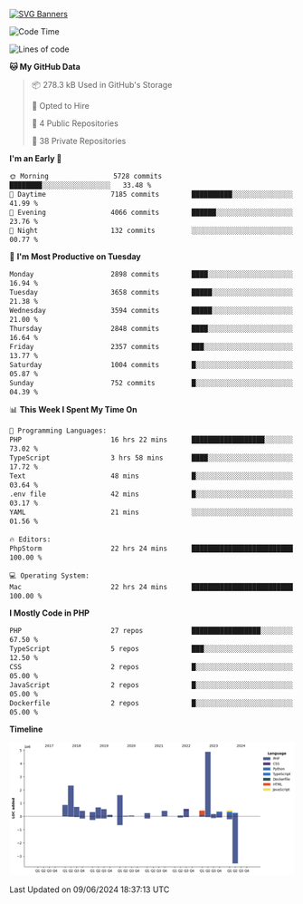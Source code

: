 [![SVG Banners](https://svg-banners.vercel.app/api?type=glitch&text1=Gere_Lajos%F0%9F%92%BB&width=800&height=400)](https://github.com/Akshay090/svg-banners)

<!--START_SECTION:waka-->
![Code Time](http://img.shields.io/badge/Code%20Time-1%2C701%20hrs%2033%20mins-blue)

![Lines of code](https://img.shields.io/badge/From%20Hello%20World%20I%27ve%20Written-15.5%20million%20lines%20of%20code-blue)

**🐱 My GitHub Data** 

> 📦 278.3 kB Used in GitHub's Storage 
 > 
> 💼 Opted to Hire
 > 
> 📜 4 Public Repositories 
 > 
> 🔑 38 Private Repositories 
 > 
**I'm an Early 🐤** 

```text
🌞 Morning                5728 commits        ████████░░░░░░░░░░░░░░░░░   33.48 % 
🌆 Daytime                7185 commits        ██████████░░░░░░░░░░░░░░░   41.99 % 
🌃 Evening                4066 commits        ██████░░░░░░░░░░░░░░░░░░░   23.76 % 
🌙 Night                  132 commits         ░░░░░░░░░░░░░░░░░░░░░░░░░   00.77 % 
```
📅 **I'm Most Productive on Tuesday** 

```text
Monday                   2898 commits        ████░░░░░░░░░░░░░░░░░░░░░   16.94 % 
Tuesday                  3658 commits        █████░░░░░░░░░░░░░░░░░░░░   21.38 % 
Wednesday                3594 commits        █████░░░░░░░░░░░░░░░░░░░░   21.00 % 
Thursday                 2848 commits        ████░░░░░░░░░░░░░░░░░░░░░   16.64 % 
Friday                   2357 commits        ███░░░░░░░░░░░░░░░░░░░░░░   13.77 % 
Saturday                 1004 commits        █░░░░░░░░░░░░░░░░░░░░░░░░   05.87 % 
Sunday                   752 commits         █░░░░░░░░░░░░░░░░░░░░░░░░   04.39 % 
```


📊 **This Week I Spent My Time On** 

```text
💬 Programming Languages: 
PHP                      16 hrs 22 mins      ██████████████████░░░░░░░   73.02 % 
TypeScript               3 hrs 58 mins       ████░░░░░░░░░░░░░░░░░░░░░   17.72 % 
Text                     48 mins             █░░░░░░░░░░░░░░░░░░░░░░░░   03.64 % 
.env file                42 mins             █░░░░░░░░░░░░░░░░░░░░░░░░   03.17 % 
YAML                     21 mins             ░░░░░░░░░░░░░░░░░░░░░░░░░   01.56 % 

🔥 Editors: 
PhpStorm                 22 hrs 24 mins      █████████████████████████   100.00 % 

💻 Operating System: 
Mac                      22 hrs 24 mins      █████████████████████████   100.00 % 
```

**I Mostly Code in PHP** 

```text
PHP                      27 repos            █████████████████░░░░░░░░   67.50 % 
TypeScript               5 repos             ███░░░░░░░░░░░░░░░░░░░░░░   12.50 % 
CSS                      2 repos             █░░░░░░░░░░░░░░░░░░░░░░░░   05.00 % 
JavaScript               2 repos             █░░░░░░░░░░░░░░░░░░░░░░░░   05.00 % 
Dockerfile               2 repos             █░░░░░░░░░░░░░░░░░░░░░░░░   05.00 % 
```



**Timeline**

![Lines of Code chart](https://raw.githubusercontent.com/gere-lajos/gere-lajos/main/assets/bar_graph.png)


 Last Updated on 09/06/2024 18:37:13 UTC
<!--END_SECTION:waka-->
